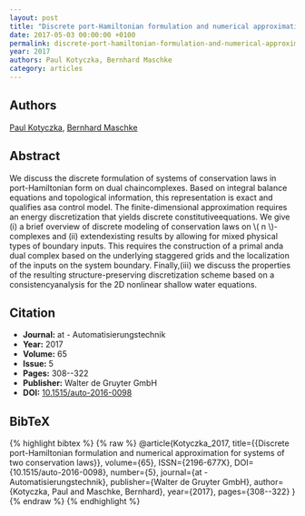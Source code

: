 ```yaml
---
layout: post
title: "Discrete port-Hamiltonian formulation and numerical approximation for systems of two conservation laws"
date: 2017-05-03 00:00:00 +0100
permalink: discrete-port-hamiltonian-formulation-and-numerical-approximation-for-systems-of-two-conservation-laws
year: 2017
authors: Paul Kotyczka, Bernhard Maschke
category: articles
---
```

 
## Authors
[Paul Kotyczka](authors/paul_kotyczka), [Bernhard Maschke](authors/bernhard_maschke)
 
## Abstract
We discuss the discrete formulation of systems of conservation laws in port-Hamiltonian form on dual chaincomplexes. Based on integral balance equations and topological information, this representation is exact and qualifies asa control model. The finite-dimensional approximation requires an energy discretization that yields discrete constitutiveequations. We give (i) a brief overview of discrete modeling of conservation laws on \\( n \\)-complexes and (ii) extendexisting results by allowing for mixed physical types of boundary inputs. This requires the construction of a primal anda dual complex based on the underlying staggered grids and the localization of the inputs on the system boundary. Finally,(iii) we discuss the properties of the resulting structure-preserving discretization scheme based on a consistencyanalysis for the 2D nonlinear shallow water equations.
 
## Citation
- **Journal:** at - Automatisierungstechnik
- **Year:** 2017
- **Volume:** 65
- **Issue:** 5
- **Pages:** 308--322
- **Publisher:** Walter de Gruyter GmbH
- **DOI:** [10.1515/auto-2016-0098](https://doi.org/10.1515/auto-2016-0098)
 
## BibTeX
{% highlight bibtex %}
{% raw %}
@article{Kotyczka_2017,
  title={{Discrete port-Hamiltonian formulation and numerical approximation for systems of two conservation laws}},
  volume={65},
  ISSN={2196-677X},
  DOI={10.1515/auto-2016-0098},
  number={5},
  journal={at - Automatisierungstechnik},
  publisher={Walter de Gruyter GmbH},
  author={Kotyczka, Paul and Maschke, Bernhard},
  year={2017},
  pages={308--322}
}
{% endraw %}
{% endhighlight %}
 
